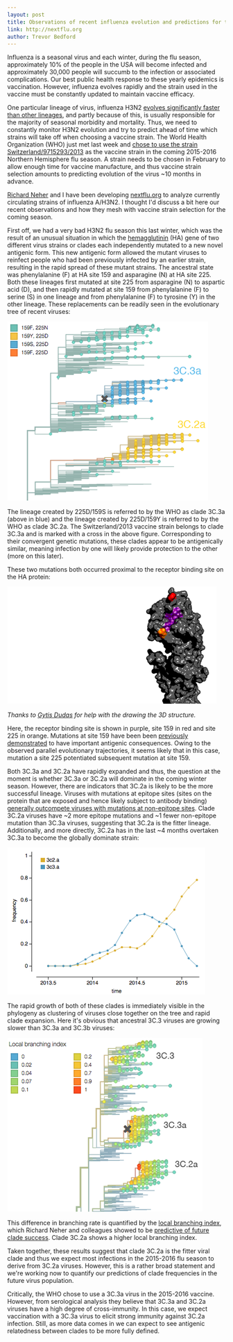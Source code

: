 ```yaml
---
layout: post
title: Observations of recent influenza evolution and predictions for the 2015-2016 flu season
link: http://nextflu.org
author: Trevor Bedford
---
```


Influenza is a seasonal virus and each winter, during the flu season, approximately 10% of the people in the USA will become infected and approximately 30,000 people will succumb to the infection or associated complications. Our best public health response to these yearly epidemics is vaccination. However, influenza evolves rapidly and the strain used in the vaccine must be constantly updated to maintain vaccine efficacy. 

One particular lineage of virus, influenza H3N2 [evolves significantly faster than other lineages](/papers/bedford-flux/), and partly because of this, is usually responsible for the majority of seasonal morbidity and mortality. Thus, we need to constantly monitor H3N2 evolution and try to predict ahead of time which strains will take off when choosing a vaccine strain. The World Health Organization (WHO) just met last week and [chose to use the strain Switzerland/9715293/2013](http://www.who.int/influenza/vaccines/virus/recommendations/2015_16_north/en/) as the vaccine strain in the coming 2015-2016 Northern Hemisphere flu season. A strain needs to be chosen in February to allow enough time for vaccine manufacture, and thus vaccine strain selection amounts to predicting evolution of the virus ~10 months in advance.

[Richard Neher](https://neherlab.wordpress.com/) and I have been developing [nextflu.org](http://nextflu.org) to analyze currently circulating strains of influenza A/H3N2. I thought I'd discuss a bit here our recent observations and how they mesh with vaccine strain selection for the coming season.

First off, we had a very bad H3N2 flu season this last winter, which was the result of an unusual situation in which the [hemagglutinin](http://en.wikipedia.org/wiki/Hemagglutinin) (HA) gene of two different virus strains or clades each independently mutated to a new novel antigenic form. This new antigenic form allowed the mutant viruses to reinfect people who had been previously infected by an earlier strain, resulting in the rapid spread of these mutant strains. The ancestral state was phenylalanine (F) at HA site 159 and asparagine (N) at HA site 225. Both these lineages first mutated at site 225 from asparagine (N) to aspartic acid (D), and then rapidly mutated at site 159 from phenylalanine (F) to serine (S) in one lineage and from phenylalanine (F) to tyrosine (Y) in the other lineage. These replacements can be readily seen in the evolutionary tree of recent viruses:

![](/images/blog/nextflu_clades.png)

The lineage created by 225D/159S is referred to by the WHO as clade 3C.3a (above in blue) and the lineage created by 225D/159Y is referred to by the WHO as clade 3C.2a. The Switzerland/2013 vaccine strain belongs to clade 3C.3a and is marked with a cross in the above figure. Corresponding to their convergent genetic mutations, these clades appear to be antigenically similar, meaning infection by one will likely provide protection to the other (more on this later).

These two mutations both occurred proximal to the receptor binding site on the HA protein:

![](/images/blog/nextflu_structure.png)

*Thanks to [Gytis Dudas](http://tree.bio.ed.ac.uk/people.html?id=gdudas) for help with the drawing the 3D structure.*

Here, the receptor binding site is shown in purple, site 159 in red and site 225 in orange. Mutations at site 159 have been been [previously demonstrated](http://www.sciencemag.org/content/342/6161/976.abs) to have important antigenic consequences. Owing to the observed parallel evolutionary trajectories, it seems likely that in this case, mutation a site 225 potentiated subsequent mutation at site 159.

Both 3C.3a and 3C.2a have rapidly expanded and thus, the question at the moment is whether 3C.3a or 3C.2a will dominate in the coming winter season. However, there are indicators that 3C.2a is likely to be the more successful lineage. Viruses with mutations at epitope sites (sites on the protein that are exposed and hence likely subject to antibody binding) [generally outcompete viruses with mutations at non-epitope sites](http://www.nature.com/nature/journal/v507/n7490/abs/nature13087.html). Clade 3C.2a viruses have ~2 more epitope mutations and ~1 fewer non-epitope mutation than 3C.3a viruses, suggesting that 3C.2a is the fitter lineage. Additionally, and more directly, 3C.2a has in the last ~4 months overtaken 3C.3a to become the globally dominate strain:

![](/images/blog/nextflu_frequencies.png)

The rapid growth of both of these clades is immediately visible in the phylogeny as clustering of viruses close together on the tree and rapid clade expansion. Here it's obvious that ancestral 3C.3 viruses are growing slower than 3C.3a and 3C.3b viruses:

![](/images/blog/nextflu_branching.png)

This difference in branching rate is quantified by the [local branching index](https://neherlab.wordpress.com/2014/11/11/now-out-in-elife-predicting-evolution/), which Richard Neher and colleagues showed to be [predictive of future clade success](http://elifesciences.org/content/3/e03568). Clade 3C.2a shows a higher local branching index.

Taken together, these results suggest that clade 3C.2a is the fitter viral clade and thus we expect most infections in the 2015-2016 flu season to derive from 3C.2a viruses. However, this is a rather broad statement and we're working now to quantify our predictions of clade frequencies in the future virus population.

Critically, the WHO chose to use a 3C.3a virus in the 2015-2016 vaccine. However, from serological analysis they believe that 3C.3a and 3C.2a viruses have a high degree of cross-immunity. In this case, we expect vaccination with a 3C.3a virus to elicit strong immunity against 3C.2a infection. Still, as more data comes in we can expect to see antigenic relatedness between clades to be more fully defined.
